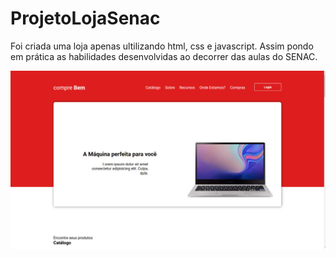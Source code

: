 # ProjetoLojaSenac
Foi criada uma loja apenas ultilizando html, css e javascript. Assim pondo em prática as habilidades desenvolvidas ao decorrer das aulas do SENAC.

![1](./imagem/LOJA.jpeg)

